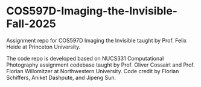 # COS597D-Imaging-the-Invisible-Fall-2025
Assignment repo for COS597D Imaging the Invisible taught by Prof. Felix Heide at Princeton University. 

The code repo is developed based on NUCS331 Computational Photography assignment codebase taught by Prof. Oliver Cossairt and Prof. Florian Willomitzer at Northwestern University. Code credit by Florian Schiffers, Aniket Dashpute, and Jipeng Sun.